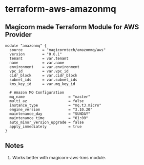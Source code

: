 # terraform-aws-amazonmq

Magicorn made Terraform Module for AWS Provider
--
```
module "amazonmq" {
  source         = "magicorntech/amazonmq/aws"
  version        = "0.0.1"
  tenant         = var.tenant
  name           = var.name
  environment    = var.environment
  vpc_id         = var.vpc_id
  cidr_block     = var.cidr_block
  subnet_ids     = var.subnet_ids
  kms_key_id     = var.mq_key_id

  # Amazon MQ Configuration
  mq_name                    = "master"
  multi_az                   = false
  instance_type              = "mq.t3.micro"
  engine_version             = "3.10.20"
  maintenance_day            = "SUNDAY"
  maintenance_time           = "01:00"
  auto_minor_version_upgrade = false
  apply_immediately          = true
}
```

## Notes
1) Works better with magicorn-aws-kms module.